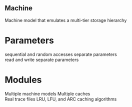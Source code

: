 Machine
-------

Machine model that emulates a multi-tier storage hierarchy   

# Parameters

sequential and random accesses separate parameters  
read and write separate parameters

# Modules

Multiple machine models
Multiple caches  
Real trace files
LRU, LFU, and ARC caching algorithms  
